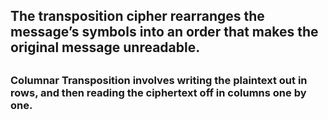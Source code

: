 <h2>The transposition cipher rearranges the message’s symbols into an order that makes the original message unreadable.<h2>
<h3>Columnar Transposition involves writing the plaintext out in rows, and then reading the ciphertext off in columns one by one.<h3>